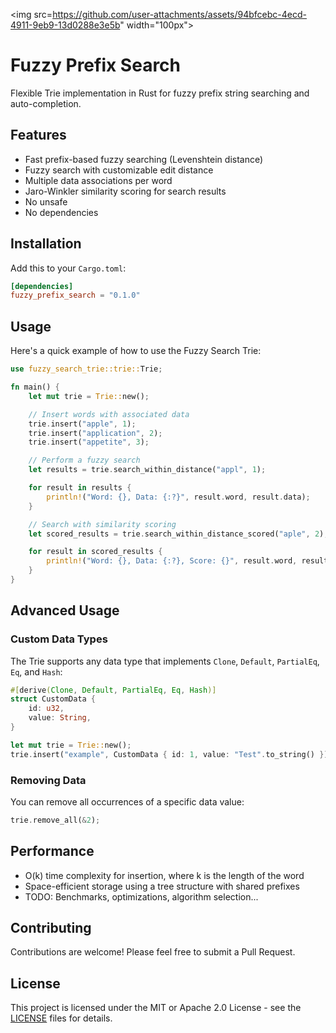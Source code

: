 <img src=https://github.com/user-attachments/assets/94bfcebc-4ecd-4911-9eb9-13d0288e3e5b" width="100px">

# Fuzzy Prefix Search

Flexible Trie implementation in Rust for fuzzy prefix string searching and auto-completion.

## Features

- Fast prefix-based fuzzy searching (Levenshtein distance)
- Fuzzy search with customizable edit distance
- Multiple data associations per word
- Jaro-Winkler similarity scoring for search results
- No unsafe
- No dependencies

## Installation

Add this to your `Cargo.toml`:

```toml
[dependencies]
fuzzy_prefix_search = "0.1.0"
```

## Usage

Here's a quick example of how to use the Fuzzy Search Trie:

```rust
use fuzzy_search_trie::trie::Trie;

fn main() {
    let mut trie = Trie::new();

    // Insert words with associated data
    trie.insert("apple", 1);
    trie.insert("application", 2);
    trie.insert("appetite", 3);

    // Perform a fuzzy search
    let results = trie.search_within_distance("appl", 1);

    for result in results {
        println!("Word: {}, Data: {:?}", result.word, result.data);
    }

    // Search with similarity scoring
    let scored_results = trie.search_within_distance_scored("aple", 2);

    for result in scored_results {
        println!("Word: {}, Data: {:?}, Score: {}", result.word, result.data, result.score);
    }
}
```

## Advanced Usage

### Custom Data Types

The Trie supports any data type that implements `Clone`, `Default`, `PartialEq`, `Eq`, and `Hash`:

```rust
#[derive(Clone, Default, PartialEq, Eq, Hash)]
struct CustomData {
    id: u32,
    value: String,
}

let mut trie = Trie::new();
trie.insert("example", CustomData { id: 1, value: "Test".to_string() });
```

### Removing Data

You can remove all occurrences of a specific data value:

```rust
trie.remove_all(&2);
```

## Performance

- O(k) time complexity for insertion, where k is the length of the word
- Space-efficient storage using a tree structure with shared prefixes
- TODO: Benchmarks, optimizations, algorithm selection...

## Contributing

Contributions are welcome! Please feel free to submit a Pull Request.

## License

This project is licensed under the MIT or Apache 2.0 License - see the [LICENSE](LICENSE) files for details.

